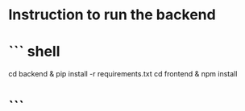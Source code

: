 # Instruction to run the backend

# ``` shell

cd backend & pip install -r requirements.txt
cd frontend & npm install

# ```
